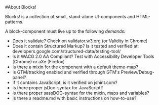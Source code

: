 #About Blocks!

Blocks! is a collection of small, stand-alone UI-components and HTML-patterns.

A block-component must live up to the following *demands:*

- Does it validate? Check on validator.w3.org (or Validity in Chrome)
- Does it contain Structured Markup? Is it tested and verified at: developers.google.com/structured-data/testing-tool/
- Is it WACG 2.0 AA Compliant? Test with Accessibility Developer Tools (Chrome) or aXe (Firefox)
- Is there a mixin for the component with a default theme-map?
- Is GTM/tracking enabled and verified through GTM's Preview/Debug-panel?
- If it contains JavaScript, is it verified on jshint.com?
- Is there proper jsDoc-syntax for JavaScript?
- Is there proper sassDOC-syntax for the mixin, maps and variables?
- Is there a readme.md with basic instructions on how-to-use?